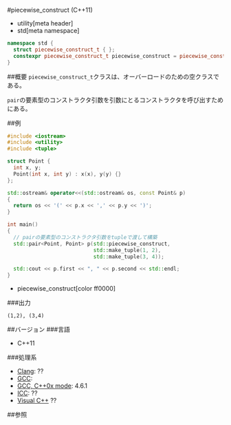 #piecewise_construct (C++11)
* utility[meta header]
* std[meta namespace]

```cpp
namespace std {
  struct piecewise_construct_t { };
  constexpr piecewise_construct_t piecewise_construct = piecewise_construct_t();
}
```

##概要
`piecewise_construct_t`クラスは、オーバーロードのための空クラスである。

`pair`の要素型のコンストラクタ引数を引数にとるコンストラクタを呼び出すためにある。


##例
```cpp
#include <iostream>
#include <utility>
#include <tuple>

struct Point {
  int x, y;
  Point(int x, int y) : x(x), y(y) {}
};

std::ostream& operator<<(std::ostream& os, const Point& p)
{
  return os << '(' << p.x << ',' << p.y << ')';
}

int main()
{
  // pairの要素型のコンストラクタ引数をtupleで渡して構築
  std::pair<Point, Point> p(std::piecewise_construct,
                            std::make_tuple(1, 2),
                            std::make_tuple(3, 4));

  std::cout << p.first << ", " << p.second << std::endl;
}
```
* piecewise_construct[color ff0000]

###出力
```
(1,2), (3,4)
```

##バージョン
###言語
- C++11

###処理系
- [Clang](/implementation.md#clang): ??
- [GCC](/implementation.md#gcc): 
- [GCC, C++0x mode](/implementation.md#gcc): 4.6.1
- [ICC](/implementation.md#icc): ??
- [Visual C++](/implementation.md#visual_cpp) ??


##参照
